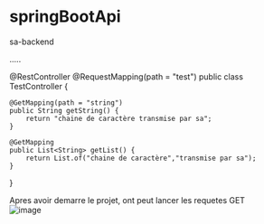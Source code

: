 # springBootApi
sa-backend

.....  

@RestController
@RequestMapping(path = "test")
public class TestController {

    @GetMapping(path = "string")
    public String getString() {
        return "chaine de caractère transmise par sa";
    }

    @GetMapping
    public List<String> getList() {
        return List.of("chaine de caractère","transmise par sa");
    }
}  

Apres avoir demarre le projet, ont peut lancer les requetes GET  
![image](https://github.com/user-attachments/assets/fba92c13-d2c4-4c6a-ac3a-1c8cfb1e92d5)
